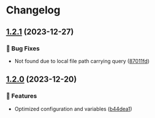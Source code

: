 # Changelog

## [1.2.1](https://github.com/Meqn/gulp-dataurl/compare/v1.2.0...v1.2.1) (2023-12-27)


### 🐛 Bug Fixes

* Not found due to local file path carrying query ([87011fd](https://github.com/Meqn/gulp-dataurl/commit/87011fd2b9c282343a558f10fa67dacc27d8374e))

## [1.2.0](https://github.com/Meqn/gulp-dataurl/compare/v1.1.0...v1.2.0) (2023-12-20)


### 🚀 Features

* Optimized configuration and variables ([b44dea1](https://github.com/Meqn/gulp-dataurl/commit/b44dea1625f76706ae635ed028a0d059d62594dc))
